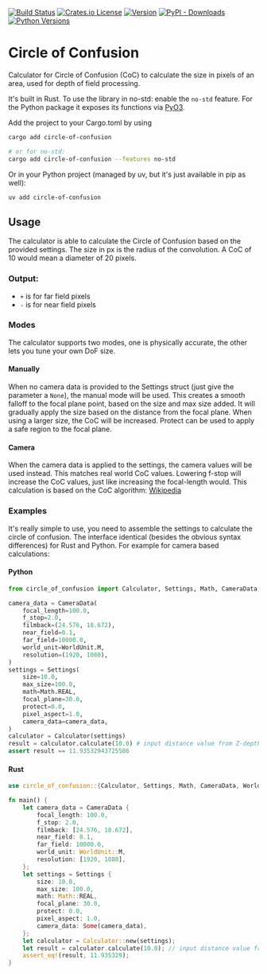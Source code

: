
[![Build Status](https://github.com/gillesvink/circle-of-confusion/actions/workflows/test.yaml/badge.svg)](https://github.com/gillesvink/circle-of-confusion/actions/workflows/test.yml) 
[![Crates.io License](https://img.shields.io/crates/l/circle-of-confusion)](https://crates.io/crates/circle-of-confusion) 
[![Version](https://img.shields.io/crates/v/circle-of-confusion)](https://crates.io/crates/circle-of-confusion) 
[![PyPI - Downloads](https://img.shields.io/pypi/dm/circle-of-confusion)](https://pypi.org/project/circle-of-confusion/) 
[![Python Versions](https://img.shields.io/pypi/pyversions/circle-of-confusion)](https://pypi.org/project/circle-of-confusion/) 

# Circle of Confusion


Calculator for Circle of Confusion (CoC) to calculate the size in pixels of an area, used for depth of field processing.

It's built in Rust. To use the library in no-std: enable the `no-std` feature.
For the Python package it exposes its functions via [PyO3](https://pyo3.rs/latest/).

Add the project to your Cargo.toml by using
```bash
cargo add circle-of-confusion

# or for no-std:
cargo add circle-of-confusion --features no-std
```

Or in your Python project (managed by uv, but it's just available in pip as well):
```bash
uv add circle-of-confusion
```

## Usage
The calculator is able to calculate the Circle of Confusion based on the provided settings.
The size in px is the radius of the convolution.
A CoC of 10 would mean a diameter of 20 pixels.

### Output:
* `+` is for far field pixels
* `-` is for near field pixels

### Modes
The calculator supports two modes, one is physically accurate,
the other lets you tune your own DoF size.

#### Manually
When no camera data is provided to the Settings struct (just give the parameter a `None`), the manual mode will be used.
This creates a smooth falloff to the focal plane point, based on the size and max size added.
It will gradually apply the size based on the distance from the focal plane.
When using a larger size, the CoC will be increased.
Protect can be used to apply a safe region to the focal plane.

#### Camera
When the camera data is applied to the settings,
the camera values will be used instead. This matches real world CoC values.
Lowering f-stop will increase the CoC values, just like increasing the focal-length would.
This calculation is based on the CoC algorithm:
[Wikipedia](https://en.wikipedia.org/wiki/Circle_of_confusion)


### Examples
It's really simple to use, you need to assemble the settings to calculate the circle of confusion. The interface identical (besides the obvious syntax differences) for Rust and Python. For example for camera based calculations:

#### Python
```python
from circle_of_confusion import Calculator, Settings, Math, CameraData, WorldUnit

camera_data = CameraData(
    focal_length=100.0,
    f_stop=2.0,
    filmback=(24.576, 18.672),
    near_field=0.1,
    far_field=10000.0,
    world_unit=WorldUnit.M,
    resolution=(1920, 1080),
)
settings = Settings(
    size=10.0,
    max_size=100.0,
    math=Math.REAL,
    focal_plane=30.0,
    protect=0.0,
    pixel_aspect=1.0,
    camera_data=camera_data,
)
calculator = Calculator(settings)
result = calculator.calculate(10.0) # input distance value from Z-depth
assert result == 11.93532943725586
```

#### Rust
```rust
use circle_of_confusion::{Calculator, Settings, Math, CameraData, WorldUnit};

fn main() {
    let camera_data = CameraData {
        focal_length: 100.0,
        f_stop: 2.0,
        filmback: [24.576, 18.672],
        near_field: 0.1,
        far_field: 10000.0,
        world_unit: WorldUnit::M,
        resolution: [1920, 1080],
    };
    let settings = Settings {
        size: 10.0,
        max_size: 100.0,
        math: Math::REAL,
        focal_plane: 30.0,
        protect: 0.0,
        pixel_aspect: 1.0,
        camera_data: Some(camera_data),
    };
    let calculator = Calculator::new(settings);
    let result = calculator.calculate(10.0); // input distance value from Z-depth
    assert_eq!(result, 11.935329);
}
```